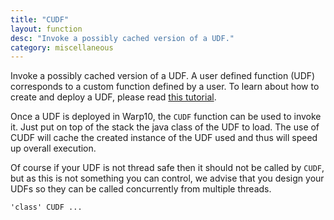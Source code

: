 ```yaml
---
title: "CUDF"
layout: function
desc: "Invoke a possibly cached version of a UDF."
category: miscellaneous
---
```


Invoke a possibly cached version of a UDF. A user defined function (UDF) corresponds to a custom function defined by a user. To learn about how to create and deploy a UDF, please read [this tutorial](/howto/create-a-udf/).

Once a UDF is deployed in Warp10, the `CUDF` function can be used to invoke it. Just put on top of the stack the java class of the UDF to load.
The use of CUDF will cache the created instance of the UDF used and thus will speed up overall execution.

Of course if your UDF is not thread safe then it should not be called by `CUDF`, but as this is not something you can control, we advise that you design your UDFs so they can be called concurrently from multiple threads.

```
'class' CUDF ...
```